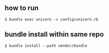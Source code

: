 ## how to run 

```
$ bundle exec unicorn -c config/unicorn.rb
```

## bundle install within same repo

```
$ bundle install --path vendor/bundle
```

